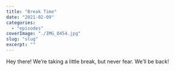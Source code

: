 ```yaml
---
title: "Break Time"
date: "2021-02-09"
categories: 
  - "episodes"
coverImage: "./IMG_0454.jpg"
slug: "slug"
excerpt: ""
---
```


Hey there! We’re taking a little break, but never fear. We’ll be back!
